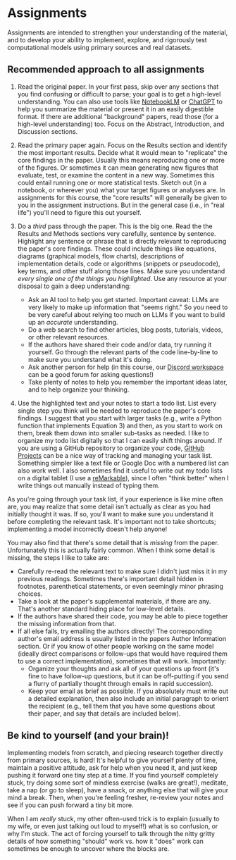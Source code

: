 # Assignments

Assignments are intended to strengthen your understanding of the material, and to develop your ability to implement, explore, and rigorously test computational models using primary sources and real datasets.

## Recommended approach to all assignments

1. Read the original paper.  In your first pass, skip over any sections that you find confusing or difficult to parse; your goal is to get a high-level understanding.  You can also use tools like [NotebookLM](https://notebooklm.google.com/) or [ChatGPT](https://chatgpt.com/) to help you summarize the material or present it in an easily digestible format.  If there are additional "background" papers, read those (for a high-level understanding) too.  Focus on the Abstract, Introduction, and Discussion sections.
2. Read the primary paper again.  Focus on the Results section and identify the most important results.  Decide what it would mean to "replicate" the core findings in the paper.  Usually this means reproducing one or more of the figures.  Or sometimes it can mean generating new figures that evaluate, test, or examine the content in a new way.  Sometimes this could entail running one or more statistical tests.  Sketch out (in a notebook, or wherever you) what your target figures or analyses are.  In assignments for this course, the "core results" will generally be given to you in the assignment instructions.  But in the general case (i.e., in "real life") you'll need to figure this out yourself.
3. Do a *third* pass through the paper.  This is the big one.  Read the the Results and Methods sections very carefully, sentence by sentence.  Highlight any sentence or phrase that is directly relevant to reproducing the paper's core findings.  These could include things like equations, diagrams (graphical models, flow charts), descriptions of implementation details, code or algorithms (snippets or pseudocode), key terms, and other stuff along those lines.  Make sure you understand *every single one of the things you highlighted*.  Use any resource at your disposal to gain a deep understanding:

    - Ask an AI tool to help you get started.  Important caveat: LLMs are very likely to make up information that "seems right."  So you need to be very careful about relying too much on LLMs if you want to build up an *accurate* understanding.
    - Do a web search to find other articles, blog posts, tutorials, videos, or other relevant resources.
    - If the authors have shared their code and/or data, try running it yourself.  Go through the relevant parts of the code line-by-line to make sure you understand what it's doing.
    - Ask another person for help (in this course, our [Discord workspace](https://discord.gg/R6kM9bjpFj) can be a good forum for asking questions!)
    - Take plenty of notes to help you remember the important ideas later, and to help organize your thinking.

4. Use the highlighted text and your notes to start a todo list.  List every single step you think will be needed to reproduce the paper's core findings.  I suggest that you start with larger tasks (e.g., write a Python function that implements Equation 3) and then, as you start to work on them, break them down into smaller sub-tasks as needed.  I like to organize my todo list digitally so that I can easily shift things around.  If you are using a GitHub repository to organize your code, [GitHub Projects](https://docs.github.com/en/issues/planning-and-tracking-with-projects/learning-about-projects/about-projects) can be a nice way of tracking and managing your task list.  Something simpler like a text file or Google Doc with a numbered list can also work well.  I also sometimes find it useful to write out my todo lists on a digital tablet (I use a [reMarkable](https://remarkable.com)), since I often "think better" when I write things out manually instead of typing them.

As you're going through your task list, if your experience is like mine often are, you may realize that some detail isn't actually as clear as you had initially thought it was.  If so, you'll want to make sure you understand it before completing the relevant task.  It's important not to take shortcuts; implementing a model incorrectly doesn't help anyone!

You may also find that there's some detail that is *missing* from the paper.  Unfortunately this is actually fairly common.  When I think some detail is missing, the steps I like to take are:
  - Carefully re-read the relevant text to make sure I didn't just miss it in my previous readings.  Sometimes there's important detail hidden in footnotes, parenthetical statements, or even seemingly minor phrasing choices.
  - Take a look at the paper's supplemental materials, if there are any.  That's another standard hiding place for low-level details.
  - If the authors have shared their code, you may be able to piece together the missing information from that.
  - If all else fails, try emailing the authors directly!  The corresponding author's email address is usually listed in the papers Author Information section.  Or if you know of other people working on the same model (ideally direct comparisons or follow-ups that would have required them to use a correct implementation), sometimes that will work.  Importantly:
    - Organize your thoughts and ask all of your questions up front (it's fine to have follow-up questions, but it can be off-putting if you send a flurry of partially thought through emails in rapid succession).
    - Keep your email as brief as possible.  If you absolutely must write out a detailed explanation, then also include an initial paragraph to orient the recipient (e.g., tell them that you have some questions about their paper, and say that details are included below).

## Be kind to yourself (and your brain)!

Implementing models from scratch, and piecing research together directly from primary sources, is hard!  It's helpful to give yourself plenty of time, maintain a positive attitude, ask for help when you need it, and just keep pushing it forward one tiny step at a time.  If you find yourself completely stuck, try doing some sort of mindless exercise (walks are great!), meditate, take a nap (or go to sleep), have a snack, or anything else that will give your mind a break.  Then, when you're feeling fresher, re-review your notes and see if you can push forward a tiny bit more.

When I am *really* stuck, my other often-used trick is to explain (usually to my wife, or even just talking out loud to myself!) what is so confusion, or why I'm stuck.  The act of forcing yourself to talk through the nitty gritty details of how something "should" work vs. how it "does" work can sometimes be enough to uncover where the blocks are.